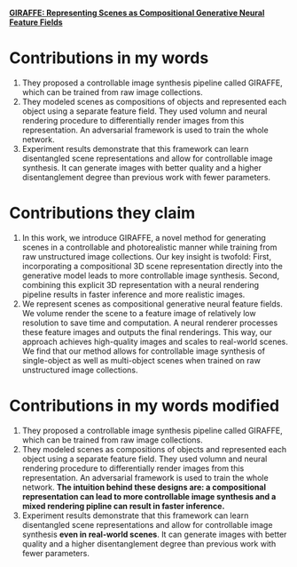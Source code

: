 [**GIRAFFE: Representing Scenes as Compositional Generative Neural Feature Fields**](https://github.com/Big-Brother-Pikachu/Paper-Contributions-Analysis#7-giraffe-representing-scenes-as-compositional-generative-neural-feature-fields)

# Contributions in my words

1. They proposed a controllable image synthesis pipeline called GIRAFFE, which can be trained from raw image collections.
2. They modeled scenes as compositions of objects and represented each object using a separate feature field. They used volumn and neural rendering procedure to differentially render images from this representation. An adversarial framework is used to train the whole network.
3. Experiment results demonstrate that this framework can learn disentangled scene representations and allow for controllable image synthesis. It can generate images with better quality and a higher disentanglement degree than previous work with fewer parameters.

# Contributions they claim

1. In this work, we introduce GIRAFFE, a novel method for generating scenes in a controllable and photorealistic manner while training from raw unstructured image collections. Our key insight is twofold: First, incorporating a compositional 3D scene representation directly into the generative model leads to more controllable image synthesis. Second, combining this explicit 3D representation with a neural rendering pipeline results in faster inference and more realistic images. 
2. We represent scenes as compositional generative neural feature fields. We volume render the scene to a feature image of relatively low resolution to save time and computation. A neural renderer processes these feature images and outputs the final renderings. This way, our approach achieves high-quality images and scales to real-world scenes. We find that our method allows for controllable image synthesis of single-object as well as multi-object scenes when trained on raw unstructured image collections.

# Contributions in my words modified

1. They proposed a controllable image synthesis pipeline called GIRAFFE, which can be trained from raw image collections.
2. They modeled scenes as compositions of objects and represented each object using a separate feature field. They used volumn and neural rendering procedure to differentially render images from this representation. An adversarial framework is used to train the whole network. **The intuition behind these designs are: a compositional representation can lead to more controllable image synthesis and a mixed rendering pipline can result in faster inference.**
3. Experiment results demonstrate that this framework can learn disentangled scene representations and allow for controllable image synthesis **even in real-world scenes**. It can generate images with better quality and a higher disentanglement degree than previous work with fewer parameters.